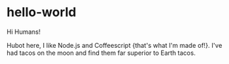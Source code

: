 # hello-world
Hi Humans!

Hubot here, I like Node.js and Coffeescript {that's what I'm made of!}.
I've had tacos on the moon and find them far superior to Earth tacos.
